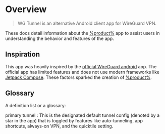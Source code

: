# Overview

> WG Tunnel is an alternative Android client app for WireGuard VPN. 

These docs detail information about the <a href="https://github.com/zaneschepke/wgtunnel">%product%</a> app to assist users
in understanding the behavior and features of the app.

## Inspiration

This app was heavily inspired by the <a href="https://github.com/zaneschepke/wgtunnel">official WireGuard android</a> app.
The official app has limited features and does not use modern frameworks like <a href="https://developer.android.com/jetpack/compose">Jetpack Compose</a>.
These factors sparked the creation of <a href="https://github.com/zaneschepke/wgtunnel">%product%</a>.

## Glossary

A definition list or a glossary:

primary tunnel
: This is the designated default tunnel config (denoted by a star in the app) that is toggled by features like auto-tunneling, app shortcuts, always-on VPN, and the quicktile setting.


